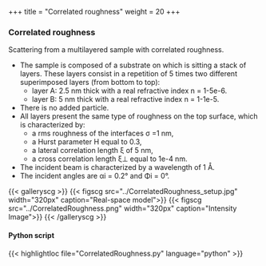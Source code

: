 +++
title = "Correlated roughness"
weight = 20
+++

### Correlated roughness

Scattering from a multilayered sample with correlated roughness.

* The sample is composed of a substrate on which is sitting a stack of layers. These layers consist in a repetition of 5 times two different superimposed layers (from bottom to top):
  * layer A: 2.5 nm thick with a real refractive index n = 1-5e-6.
  * layer B: 5 nm thick with a real refractive index n = 1-1e-5.
* There is no added particle. 
* All layers present the same type of roughness on the top surface, which is characterized by:
  * a rms roughness of the interfaces σ =1 nm,
  * a Hurst parameter H equal to 0.3,
  * a lateral correlation length ξ of 5 nm,
  * a cross correlation length ξ⊥ equal to 1e-4 nm.
* The incident beam is characterized by a wavelength of 1 Å.
* The incident angles are αi = 0.2° and Φi = 0°.

{{< galleryscg >}}
{{< figscg src="../CorrelatedRoughness_setup.jpg" width="320px" caption="Real-space model">}}
{{< figscg src="../CorrelatedRoughness.png" width="320px" caption="Intensity Image">}}
{{< /galleryscg >}}

#### Python script
{{< highlightloc file="CorrelatedRoughness.py" language="python" >}}
